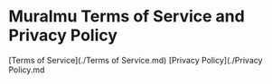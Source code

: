 # Muralmu Terms of Service and Privacy Policy

[Terms of Service](./Terms of Service.md)
[Privacy Policy](./Privacy Policy.md
